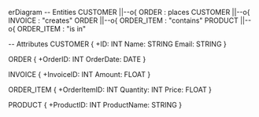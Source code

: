 erDiagram
  -- Entities
  CUSTOMER ||--o{ ORDER : places
  CUSTOMER ||--o{ INVOICE : "creates"
  ORDER ||--o{ ORDER_ITEM : "contains"
  PRODUCT ||--o{ ORDER_ITEM : "is in"

  -- Attributes
  CUSTOMER {
    +ID: INT
    Name: STRING
    Email: STRING
  }

  ORDER {
    +OrderID: INT
    OrderDate: DATE
  }

  INVOICE {
    +InvoiceID: INT
    Amount: FLOAT
  }

  ORDER_ITEM {
    +OrderItemID: INT
    Quantity: INT
    Price: FLOAT
  }

  PRODUCT {
    +ProductID: INT
    ProductName: STRING
  }


